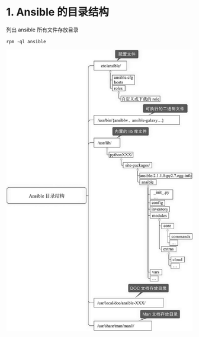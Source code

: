 # 1. Ansible 的目录结构

列出 ansible 所有文件存放目录

```
rpm -ql ansible
```

![img](assets/epub_845384_25.jpeg)

​	
